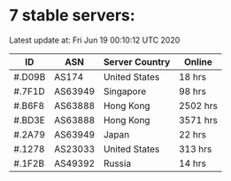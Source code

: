 # 7 stable servers:

Latest update at: Fri Jun 19 00:10:12 UTC 2020

| ID | ASN | Server Country | Online |
| -- | --- | -------------- | ------ |
| #.D09B | AS174 | United States | 18 hrs |
| #.7F1D | AS63949 | Singapore | 98 hrs |
| #.B6F8 | AS63888 | Hong Kong | 2502 hrs |
| #.BD3E | AS63888 | Hong Kong | 3571 hrs |
| #.2A79 | AS63949 | Japan | 22 hrs |
| #.1278 | AS23033 | United States | 313 hrs |
| #.1F2B | AS49392 | Russia | 14 hrs |

